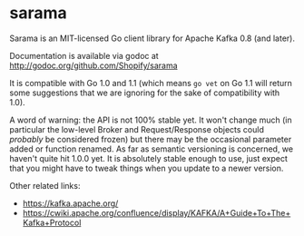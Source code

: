 sarama
======

Sarama is an MIT-licensed Go client library for Apache Kafka 0.8 (and later).

Documentation is available via godoc at http://godoc.org/github.com/Shopify/sarama

It is compatible with Go 1.0 and 1.1 (which means `go vet` on Go 1.1 will return
some suggestions that we are ignoring for the sake of compatibility with 1.0).

A word of warning: the API is not 100% stable yet. It won't change much (in particular the low-level
Broker and Request/Response objects could *probably* be considered frozen) but there may be the occasional
parameter added or function renamed. As far as semantic versioning is concerned, we haven't quite hit 1.0.0 yet.
It is absolutely stable enough to use, just expect that you might have to tweak things when you update to a newer version.

Other related links:
* https://kafka.apache.org/
* https://cwiki.apache.org/confluence/display/KAFKA/A+Guide+To+The+Kafka+Protocol
